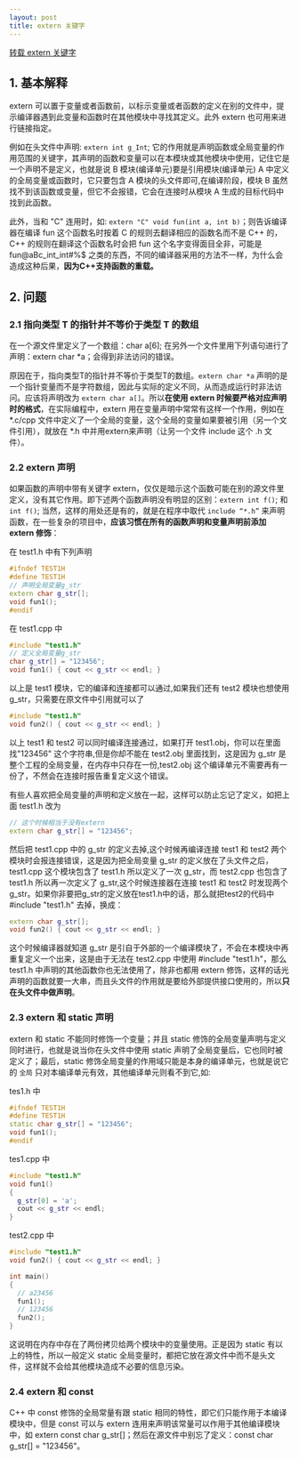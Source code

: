 ```yaml
---
layout: post
title: extern 关键字
---
```


[转载 extern 关键字](https://www.cnblogs.com/yc_sunniwell/archive/2010/07/14/1777431.html)

## 1. 基本解释

extern 可以置于变量或者函数前，以标示变量或者函数的定义在别的文件中，提示编译器遇到此变量和函数时在其他模块中寻找其定义。此外 extern 也可用来进行链接指定。

例如在头文件中声明: `extern int g_Int`; 它的作用就是声明函数或全局变量的作用范围的关键字，其声明的函数和变量可以在本模块或其他模块中使用，记住它是一个声明不是定义，也就是说 B 模块(编译单元)要是引用模块(编译单元) A 中定义的全局变量或函数时，它只要包含 A 模块的头文件即可,在编译阶段，模块 B 虽然找不到该函数或变量，但它不会报错，它会在连接时从模块 A 生成的目标代码中找到此函数。

此外，当和 "C" 连用时，如: `extern "C" void fun(int a, int b)`；则告诉编译器在编译 fun 这个函数名时按着 C 的规则去翻译相应的函数名而不是 C++ 的，C++ 的规则在翻译这个函数名时会把 fun 这个名字变得面目全非，可能是 fun@aBc_int_int#%$ 之类的东西，不同的编译器采用的方法不一样，为什么会造成这种后果，**因为C++支持函数的重载。**

## 2. 问题

### 2.1 指向类型 T 的指针并不等价于类型 T 的数组

在一个源文件里定义了一个数组：char a\[6\]; 在另外一个文件里用下列语句进行了声明：extern char *a；会得到非法访问的错误。

原因在于，指向类型T的指针并不等价于类型T的数组。`extern char *a` 声明的是一个指针变量而不是字符数组，因此与实际的定义不同，从而造成运行时非法访问。应该将声明改为 `extern char a[]`。所以**在使用 extern 时候要严格对应声明时的格式**，在实际编程中，extern 用在变量声明中常常有这样一个作用，例如在 \*.c/cpp 文件中定义了一个全局的变量，这个全局的变量如果要被引用（另一个文件引用），就放在 \*.h 中并用extern来声明（让另一个文件 include 这个 .h 文件）。

### 2.2 extern 声明

如果函数的声明中带有关键字 extern，仅仅是暗示这个函数可能在别的源文件里定义，没有其它作用。即下述两个函数声明没有明显的区别：`extern int f()`; 和 `int f()`; 当然，这样的用处还是有的，就是在程序中取代 `include “*.h”` 来声明函数，在一些复杂的项目中，**应该习惯在所有的函数声明和变量声明前添加 extern 修饰**：

在 test1.h 中有下列声明
```c++
#ifndef TEST1H
#define TEST1H
// 声明全局变量g_str
extern char g_str[]; 
void fun1();
#endif
```

在 test1.cpp 中
```c++
#include "test1.h"
// 定义全局变量g_str
char g_str[] = "123456"; 
void fun1() { cout << g_str << endl; }
```

以上是 test1 模块，它的编译和连接都可以通过,如果我们还有 test2 模块也想使用 g_str，只需要在原文件中引用就可以了
```c++
#include "test1.h"
void fun2() { cout << g_str << endl; }
```

以上 test1 和 test2 可以同时编译连接通过，如果打开 test1.obj，你可以在里面找"123456" 这个字符串,但是你却不能在 test2.obj 里面找到，这是因为 g_str 是整个工程的全局变量，在内存中只存在一份,test2.obj 这个编译单元不需要再有一份了，不然会在连接时报告重复定义这个错误。

有些人喜欢把全局变量的声明和定义放在一起，这样可以防止忘记了定义，如把上面 test1.h 改为

```c++
// 这个时候相当于没有extern
extern char g_str[] = "123456"; 
```
然后把 test1.cpp 中的 g_str 的定义去掉,这个时候再编译连接 test1 和 test2 两个模块时会报连接错误，这是因为把全局变量 g_str 的定义放在了头文件之后，test1.cpp 这个模块包含了 test1.h 所以定义了一次 g_str，而 test2.cpp 也包含了 test1.h 所以再一次定义了 g_str,这个时候连接器在连接 test1 和 test2 时发现两个 g_str。如果你非要把g_str的定义放在test1.h中的话，那么就把test2的代码中 #include "test1.h" 去掉，换成：

```c++
extern char g_str[];
void fun2() { cout << g_str << endl; }
```
这个时候编译器就知道 g_str 是引自于外部的一个编译模块了，不会在本模块中再重复定义一个出来，这是由于无法在 test2.cpp 中使用 #include "test1.h"，那么 test1.h 中声明的其他函数你也无法使用了，除非也都用 extern 修饰，这样的话光声明的函数就要一大串，而且头文件的作用就是要给外部提供接口使用的，所以**只在头文件中做声明**。

### 2.3 extern 和 static 声明

extern 和 static 不能同时修饰一个变量；并且 static 修饰的全局变量声明与定义同时进行，也就是说当你在头文件中使用 static 声明了全局变量后，它也同时被定义了；最后，static 修饰全局变量的作用域只能是本身的编译单元，也就是说它的 `全局` 只对本编译单元有效，其他编译单元则看不到它,如:

tes1.h 中
```c++
#ifndef TEST1H
#define TEST1H
static char g_str[] = "123456";
void fun1();
#endif 
```

tes1.cpp 中
```c++
#include "test1.h"
void fun1()
{
  g_str[0] = 'a';
  cout << g_str << endl;
}
```

test2.cpp 中
```c++
#include "test1.h"
void fun2() { cout << g_str << endl; }

int main()
{
  // a23456
  fun1(); 
  // 123456
  fun2(); 
}
```

这说明在内存中存在了两份拷贝给两个模块中的变量使用。正是因为 static 有以上的特性，所以一般定义 static 全局变量时，都把它放在源文件中而不是头文件，这样就不会给其他模块造成不必要的信息污染。

### 2.4 extern 和 const

C++ 中 const 修饰的全局常量有跟 static 相同的特性，即它们只能作用于本编译模块中，但是 const 可以与 extern 连用来声明该常量可以作用于其他编译模块中，如 extern const char g_str[]；然后在源文件中别忘了定义：const char g_str[] = "123456"。
